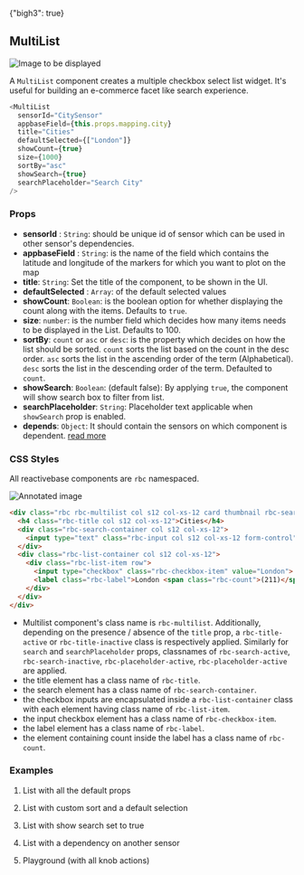 {"bigh3": true}

## MultiList

![Image to be displayed](https://i.imgur.com/KuSUJyX.png)

A `MultiList` component creates a multiple checkbox select list widget. It's useful for building an e-commerce facet like search experience.

```js
<MultiList
  sensorId="CitySensor"
  appbaseField={this.props.mapping.city}
  title="Cities"
  defaultSelected={["London"]}
  showCount={true}
  size={1000}
  sortBy="asc"
  showSearch={true}
  searchPlaceholder="Search City"
/>
```

### Props

- **sensorId** : `String`: should be unique id of sensor which can be used in other sensor's dependencies.   
- **appbaseField** : `String`: is the name of the field which contains the latitude and longitude of the markers for which you want to plot on the map   
- **title**: `String`: Set the title of the component, to be shown in the UI.
- **defaultSelected** : `Array`: of the default selected values   
- **showCount**: `Boolean`: is the boolean option for whether displaying the count along with the items. Defaults to `true`.  
- **size**: `number`: is the number field which decides how many items needs to be displayed in the List. Defaults to 100.    
-  **sortBy**: `count` or `asc` or `desc`: is the property which decides on how the list should be sorted. `count` sorts the list based on the count in the desc order. `asc` sorts the list in the ascending order of the term (Alphabetical). `desc` sorts the list in the descending order of the term. Defaulted to `count`.  
- **showSearch**: `Boolean`: (default false): By applying `true`, the component will show search box to filter from list.
- **searchPlaceholder**: `String`: Placeholder text applicable when `showSearch` prop is enabled.
- **depends**: `Object`: It should contain the sensors on which component is dependent. [read more](https://appbaseio.github.io/reactive-maps-docs/v1/getting-started/Dependency.html)


### CSS Styles

All reactivebase components are `rbc` namespaced.

![Annotated image](https://i.imgur.com/0D44LTI.png)

```html
<div class="rbc rbc-multilist col s12 col-xs-12 card thumbnail rbc-search-active rbc-title-active rbc-placeholder-active">
  <h4 class="rbc-title col s12 col-xs-12">Cities</h4>
  <div class="rbc-search-container col s12 col-xs-12">
    <input type="text" class="rbc-input col s12 col-xs-12 form-control" value="" placeholder="Search City">
  </div>
  <div class="rbc-list-container col s12 col-xs-12">
    <div class="rbc-list-item row">
      <input type="checkbox" class="rbc-checkbox-item" value="London">
      <label class="rbc-label">London <span class="rbc-count">(211)</span></label>
    </div>
  </div>
</div>
```

* Multilist component's class name is `rbc-multilist`. Additionally, depending on the presence / absence of the `title` prop, a `rbc-title-active` or `rbc-title-inactive` class is respectively applied. Similarly for `search` and `searchPlaceholder` props, classnames of `rbc-search-active`, `rbc-search-inactive`, `rbc-placeholder-active`, `rbc-placeholder-active` are applied.
* the title element has a class name of `rbc-title`.
* the search element has a class name of `rbc-search-container`.
* the checkbox inputs are encapsulated inside a `rbc-list-container` class with each element having class name of `rbc-list-item`.
* the input checkbox element has a class name of `rbc-checkbox-item`.
* the label element has a class name of `rbc-label`.
* the element containing count inside the label has a class name of `rbc-count`.


### Examples

1. List with all the default props

2. List with custom sort and a default selection

3. List with show search set to true

4. List with a dependency on another sensor

5. Playground (with all knob actions)

